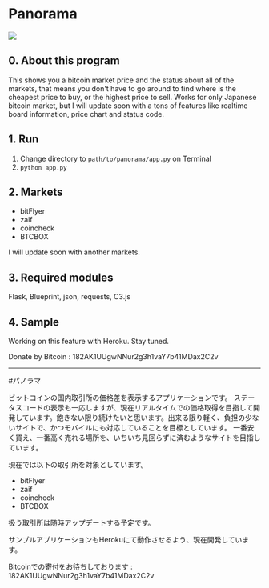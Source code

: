 # Panorama

![](./images/btconv.tiff)

## 0. About this program
This shows you a bitcoin market price and the status about all of the markets, that means you don't have to go around to find where is the cheapest price to buy, or the highest price to sell. Works for only Japanese bitcoin market, but I will update soon with a tons of features like realtime board information, price chart and status code.


## 1. Run

1. Change directory to `path/to/panorama/app.py` on Terminal
2. `python app.py`

## 2. Markets
- bitFlyer
- zaif
- coincheck
- BTCBOX

I will update soon with another markets.

## 3. Required modules
Flask, Blueprint, json, requests, C3.js

## 4. Sample
Working on this feature with Heroku. Stay tuned.

Donate by Bitcoin : 182AK1UUgwNNur2g3h1vaY7b41MDax2C2v

-----

#パノラマ

ビットコインの国内取引所の価格差を表示するアプリケーションです。
ステータスコードの表示も一応しますが、現在リアルタイムでの価格取得を目指して開発しています。飽きない限り続けたいと思います。出来る限り軽く、負担の少ないサイトで、かつモバイルにも対応していることを目標としています。
一番安く買え、一番高く売れる場所を、いちいち見回らずに済むようなサイトを目指しています。

現在では以下の取引所を対象としています。

- bitFlyer
- zaif
- coincheck
- BTCBOX

扱う取引所は随時アップデートする予定です。

サンプルアプリケーションもHerokuにて動作させるよう、現在開発しています。

Bitcoinでの寄付をお待ちしております : 182AK1UUgwNNur2g3h1vaY7b41MDax2C2v
